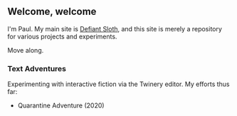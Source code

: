 <head>
  <meta charset="UTF-8">
  <meta name="description" content="Projects & Experiments | Defiant Sloth / aka Paul Williams">
  <meta name="author" content="John Doe">
  <meta name="viewport" content="width=device-width, initial-scale=1.0">
</head>

## Welcome, welcome

I'm Paul. My main site is [Defiant Sloth](https://defiantsloth.com), and this site is merely a repository for various projects and experiments.

Move along.

### Text Adventures

Experimenting with interactive fiction via the Twinery editor. My efforts thus far:

- Quarantine Adventure (2020)

